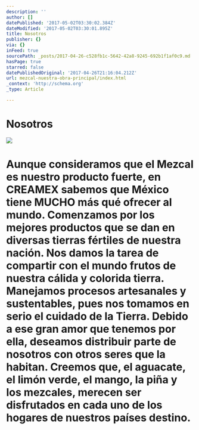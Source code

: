 ```yaml
---
description: ''
author: []
datePublished: '2017-05-02T03:30:02.384Z'
dateModified: '2017-05-02T03:30:01.895Z'
title: Nosotros
publisher: {}
via: {}
inFeed: true
sourcePath: _posts/2017-04-26-c528fb1c-5642-42a8-9245-692b1f1af0c9.md
hasPage: true
starred: false
datePublishedOriginal: '2017-04-26T21:16:04.212Z'
url: mezcal-nuestra-obra-principal/index.html
_context: 'http://schema.org'
_type: Article

---
```

# **Nosotros**
![](https://the-grid-user-content.s3-us-west-2.amazonaws.com/6100583a-0704-4905-8f69-c4cc525b0f24.jpg)

# Aunque consideramos que el Mezcal es nuestro producto fuerte, en CREAMEX sabemos que México tiene MUCHO más qué ofrecer al mundo. Comenzamos por los mejores productos que se dan en diversas tierras fértiles de nuestra nación. Nos damos la tarea de compartir con el mundo frutos de nuestra cálida y colorida tierra. Manejamos procesos artesanales y sustentables, pues nos tomamos en serio el cuidado de la Tierra. Debido a ese gran amor que tenemos por ella, deseamos distribuir parte de nosotros con otros seres que la habitan. Creemos que, el aguacate, el limón verde, el mango, la piña y los mezcales, merecen ser disfrutados en cada uno de los hogares de nuestros países destino.